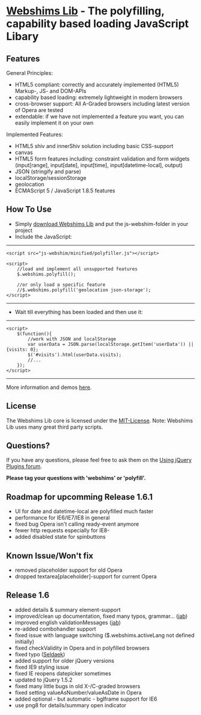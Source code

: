 [Webshims Lib](http://aFarkas.github.com/webshim/demos/index.html) - The polyfilling, capability based loading JavaScript Libary
================================

Features
------------------

General Principles:

* HTML5 compliant: correctly and accurately implemented (HTML5) Markup-, JS- and DOM-APIs  
* capability based loading: extremely lightweight in modern browsers
* cross-browser support: All A-Graded browsers including latest version of Opera are tested
* extendable: if we have not implemented a feature you want, you can easily implement it on your own

Implemented Features:

* HTML5 shiv and innerShiv solution including basic CSS-support
* canvas
* HTML5 form features including: constraint validation and form widgets (input[range], input[date], input[time], input[datetime-local], output)
* JSON (stringify and parse)
* localStorage/sessionStorage
* geolocation
* ECMAScript 5 / JavaScript 1.8.5 features 


How To Use
------------------

* Simply [download Webshims Lib](https://github.com/aFarkas/webshim/downloads) and put the js-webshim-folder in your project
* Include the JavaScript:

---------------
	<script src="js-webshim/minified/polyfiller.js"></script> 

	<script> 
		//load and implement all unsupported features 
		$.webshims.polyfill();
		
		//or only load a specific feature
		//$.webshims.polyfill('geolocation json-storage');
	</script>
---------------

* Wait till everything has been loaded and then use it:

--------------
	<script> 
		$(function(){
			//work with JSON and localStorage 
			var userData = JSON.parse(localStorage.getItem('userData')) || {visits: 0};
			$('#visits').html(userData.visits);
			//...
		});
	</script>
--------------

More information and demos [here](http://aFarkas.github.com/webshim/demos/index.html).


License
---------------------------------------

The Webshims Lib core is licensed under the [MIT-License](http://aFarkas.github.com/webshim/MIT-LICENSE.txt). Note: Webshims Lib uses many great third party scripts.



Questions?
----------

If you have any questions, please feel free to ask them on the [Using jQuery Plugins
forum](http://forum.jquery.com/using-jquery-plugins).

**Please tag your questions with 'webshims' or 'polyfill'.**

Roadmap for upcomming Release 1.6.1
----------

* UI for date and datetime-local are polyfilled much faster
* performance for IE6/IE7/IE8 in general
* fixed bug Opera isn't calling ready-event anymore
* fewer http requests especially for IE8-
* added disabled state for spinbuttons

Known Issue/Won't fix
----------
* removed placeholder support for old Opera 
* dropped textarea[placeholder]-support for current Opera


Release 1.6
----------

* added details & summary element-support
* improved/clean up documentation, fixed many typos, grammar... ([jab](https://github.com/jab))
* improved english validationMessages ([jab](https://github.com/jab))
* re-added combohandler support
* fixed issue with language switching ($.webshims.activeLang not defined initially)
* fixed checkValidity in Opera and in polyfilled browsers
* fixed typo ([Seldaek](https://github.com/Seldaek))
* added support for older jQuery versions
* fixed IE9 styling issue
* fixed IE reopens datepicker sometimes
* updated to jQuery 1.5.2
* fixed many little bugs in old X-/C-graded browsers
* fixed setting valueAsNumber/valueAsDate in Opera
* added optional - but automatic - bgIframe support for IE6
* use png8 for details/summary open indicator